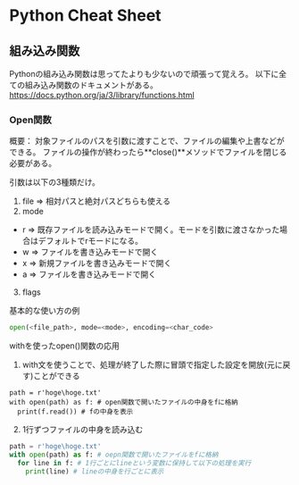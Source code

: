 # Python Cheat Sheet

## 組み込み関数
Pythonの組み込み関数は思ってたよりも少ないので頑張って覚えろ。
以下に全ての組み込み関数のドキュメントがある。
https://docs.python.org/ja/3/library/functions.html

### Open関数
概要：
対象ファイルのパスを引数に渡すことで、ファイルの編集や上書などができる。
ファイルの操作が終わったら**close()**メソッドでファイルを閉じる必要がある。

引数は以下の3種類だけ。
1. file => 相対パスと絶対パスどちらも使える
2. mode
  - r => 既存ファイルを読み込みモードで開く。モードを引数に渡さなかった場合はデフォルトでrモードになる。
  - w => ファイルを書き込みモードで開く
  - x => 新規ファイルを書き込みモードで開く
  - a => ファイルを書き込みモードで開く
3. flags

基本的な使い方の例
```.py
open(<file_path>, mode=<mode>, encoding=<char_code>
```

withを使ったopen()関数の応用

1. with文を使うことで、処理が終了した際に冒頭で指定した設定を開放(元に戻す)ことができる
```
path = r'hoge\hoge.txt'
with open(path) as f: # open関数で開いたファイルの中身をfに格納
  print(f.read()) # fの中身を表示
```

2. 1行ずつファイルの中身を読み込む
```.py
path = r'hoge\hoge.txt'
with open(path) as f: # oepn関数で開いたファイルをfに格納
  for line in f: # 1行ごとにlineという変数に保持して以下の処理を実行
    print(line) # lineの中身を行ごとに表示
```

